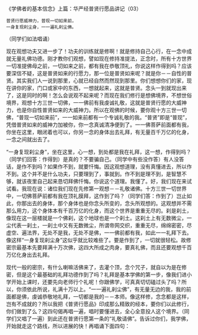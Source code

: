 《学佛者的基本信念》上篇：华严经普贤行愿品讲记（03）

```
普贤行愿威神力，普现一切如来前，
一身复现刹尘身，一一遍礼刹尘佛。
```

（同学们如法唱诵）

现在观想功夫又进一步了！功夫的训练就是修啊！就是修持自己心行，在一念中成就无量礼佛功德。刚才教你们观想，譬如现在修持准提法，正念时，所有十方世界一切准提佛母之前，一切如来之前，都有我在恭敬顶礼，你说这样作得到吗？应该要深信不疑，这是普贤如来的行愿力，那一位是普贤如来呢？就是你－－自性的普贤。其实我们人一说到那里，心就已经自然而然现到那里。你们想想你们的家，现在讲你的家，门口或家中的东西，一想就起来，这就是普贤。念头一到就现出来了，这是同时的啊！怎么会说观不起来呢？而现在我们修行是想佛境界，不想世俗境界，观想十方三世一切佛，一一佛前有我虔诚礼敬，这就是普贤行愿的大威神力，也是你自性普贤如来的大威神力。所以在观佛的时候，要你观十方三世一切佛，“普现一切如来前”，一一如来前都有一个专诚礼敬的我。“普贤”即是“普现”，凭借普贤如来的威神力加被你，你一念真诚清净便到了。一一佛菩萨前面都有我，你坐在这里，眼闭着也可以，你另一念的身体出去礼拜，有无量百千万亿的化身，一念之间就出去了。

“一身复现刹尘身”，坐在这里，心一想，到处都是我在礼拜，这一想，作得到吗？（同学们回答：作得到）是真的？不要骗自己。（同学中有些没作答）有人没答话，是作不到吗？如果作不到，就要忏悔。因这观想道理，没有真懂进去，所以作不到。这个并不是什么功夫，只要理到了，事就到。作不到是理不到，是智慧不够，就该夜里自己起来恳切拜佛忏悔。你说这个道理。我懂了。好，我们现在来试试看。我现在说：诸位我们现在先修第一观想－－礼敬诸佛。十方三世一切世界中，一切佛菩萨前都有我在顶礼膜拜，这作到了吗？（同学们答：作到了）岂止如此，你那出去的身体，那个身体也是你念头所变的，念头所观想的。这观想并不需那么用力，这个身体本有千百万亿的化身，而这个世界是重重无尽的。刹是刹土，像现在这一层楼就是一个佛刹，这个地球也是一个刹土。这刹土上有无数微尘，一尘代表一刹土，一刹土中又有无数微尘，所谓帝网交织，重重无尽，绵绵密密，尽虚空、遍法界，无处不是我，无处不是佛，一一佛前都有我，如此一一礼拜下去。像这样“一身复现刹尘身”这似乎就比较难些了。要是作到了，一切就很轻松。故修密宗最基本先要拜满十万次佛，这四大所成之肉身，要真礼佛，而且还要观想千百万亿化身出去礼拜。

现代一般的密宗，有什么喇嘛活佛来了，去灌个顶，念个咒子，就自以为是在修密，但是这个最基础的礼拜功德作到了吗？礼拜是基本学佛的第一步，像我们进小学开始上课时，还要先向老师行个礼呢！你跟佛学，可真真切切磕过头了吗？所以，你须依此所说，礼满十万以上。“一一遍礼刹尘佛”，有无量无边的我，我的前面都是佛，虔诚恭敬地礼拜，一切都是我的－－本师。像这样修，念念都是这样，岂有不成就的？所以我把《普贤行愿品》印成那么精致的经本，要你们以此修行，你们做到了么？这四句偈再唱一遍，唱时要懂进去，全心全意投人这个境界。（同学们又唱了一遍）到此还在普贤行愿第一条的“礼敬请佛”。告诉过你们，我学佛，开始就走这个路线，所以进展的快！再唱诵下面四句：


